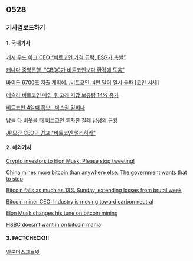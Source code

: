 ## 0528
### 기사업로드하기
#### 1. 국내기사

[캐시 우드 아크 CEO “비트코인 가격 급락, ESG가 촉발”](https://www.chosun.com/economy/economy_general/2021/05/28/2U27IHV6OVFEFDQS2Z2INOWC64/)

[캐나다 중앙은행, “CBDC가 비트코인보다 환경에 도움”](https://www.blockmedia.co.kr/archives/179548)

[바이든 6700조 지출 계획에…비트코인, 4만 달러 일시 돌파 [코인 시세]](https://www.hankyung.com/economy/article/202105288303g)

[테슬라 비트코인 매입 후 고래 지갑 보유량 14% 증가](https://www.blockmedia.co.kr/archives/179532)

[비트코인 4일째 횡보…박스권 갇히나](https://www.donga.com/news/Economy/article/all/20210528/107157443/1)

[남들 다 비웃을 때 비트코인 투자한 칠레 남성의 근황](https://www.hankyung.com/international/article/2021052734427)

[JP모간 CEO의 경고 "비트코인 멀리하라"](https://www.mk.co.kr/news/economy/view/2021/05/516194/)

>

#### 2. 해외기사

[Crypto investors to Elon Musk: Please stop tweeting!](https://edition.cnn.com/2021/05/24/investing/elon-musk-bitcoin-dogecoin-tesla/index.html)

[China mines more bitcoin than anywhere else. The government wants that to stop](https://edition.cnn.com/2021/05/24/investing/bitcoin-mining-china-crackdown-intl-hnk/index.html)

[Bitcoin falls as much as 13% Sunday, extending losses from brutal week](https://edition.cnn.com/2021/05/23/business/bitcoin-price-crypto-crash/index.html)

[Bitcoin miner CEO: Industry is moving toward carbon neutral](https://edition.cnn.com/videos/business/2021/05/26/bitcoin-mining-fred-thiel-marathon-digital-holdings.cnnbusiness)

[Elon Musk changes his tune on bitcoin mining](https://edition.cnn.com/2021/05/25/investing/elon-musk-michael-saylor-bitcoin-miners/index.html)

[HSBC doesn't want in on bitcoin mania](https://edition.cnn.com/2021/05/25/investing/bitcoin-hsbc-cryptocurrencies-intl-hnk/index.html)

>

#### 3. FACTCHECK!!!

[엘론머스크트윗](https://twitter.com/elonmusk)

[]()
